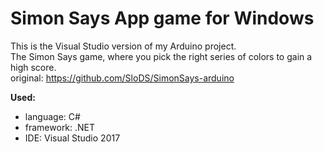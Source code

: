 # Simon Says App game for Windows
This is the Visual Studio version of my Arduino project. <br/>
The Simon Says game, where you pick the right series of colors to gain a high score. <br/>
original: https://github.com/SloDS/SimonSays-arduino <br/>

<b>Used:</b>
- language: C#
- framework: .NET
- IDE: Visual Studio 2017
